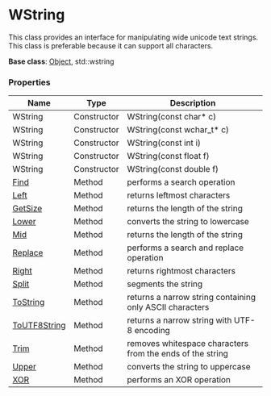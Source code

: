 # WString #
This class provides an interface for manipulating wide unicode text strings. This class is preferable because it can support all characters.

**Base class**: [Object](Object.md), std::wstring

### Properties ###

| Name | Type | Description |
|---|---|---|
| WString | Constructor | WString(const char* c) |
| WString | Constructor | WString(const wchar_t* c) |
| WString | Constructor | WString(const int i) |
| WString | Constructor | WString(const float f) |
| WString | Constructor | WString(const double f) |
| [Find](WString_Find.md) | Method | performs a search operation |
| [Left](WString_Left.md) | Method | returns leftmost characters |
| [GetSize](WString_GetSize.md) | Method | returns the length of the string |
| [Lower](WString_Lower.md) | Method | converts the string to lowercase |
| [Mid](WString_Mid.md) | Method | returns the length of the string |
| [Replace](WString_Replace.md) | Method | performs a search and replace operation |
| [Right](WString_Right.md) | Method | returns rightmost characters |
| [Split](WString_Split.md) | Method | segments the string |
| [ToString](WString_ToString.md) | Method | returns a narrow string containing only ASCII characters |
| [ToUTF8String](WString_ToUTF8String.md) | Method | returns a narrow string with UTF-8 encoding |
| [Trim](WString_Trim.md) | Method | removes whitespace characters from the ends of the string |
| [Upper](WString_Upper.md) | Method | converts the string to uppercase |
| [XOR](WString_XOR.md) | Method | performs an XOR operation |

